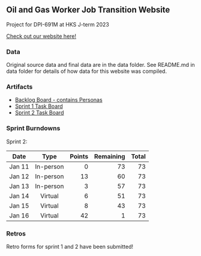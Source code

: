 ## Oil and Gas Worker Job Transition Website
Project for DPI-691M at HKS J-term 2023

[Check out our website here!](https://jtammelleo.github.io/job-website)

### Data
Original source data and final data are in the data folder. See README.md in data folder for details of how data for this website was compiled. 

### Artifacts
* [Backlog Board - contains Personas](https://github.com/users/jtammelleo/projects/1/views/1)
* [Sprint 1 Task Board](https://github.com/users/jtammelleo/projects/4/views/1)
* [Sprint 2 Task Board](https://github.com/users/jtammelleo/projects/5/views/1)

### Sprint Burndowns

Sprint 2:

| Date        | Type           | Points  | Remaining  | Total  |
| ------------- |:-------------:| -----:|-----: | -----:
| Jan 11 | In-person | 0| 73 | 73 |
| Jan 12 | In-person | 13 | 60 | 73 |
| Jan 13 | In-person      | 3 | 57 | 73 |
| Jan 14 | Virtual        | 6 | 51 | 73 |
| Jan 15 | Virtual        | 8 | 43 | 73 |
| Jan 16 | Virtual        | 42 | 1 | 73 |

### Retros
Retro forms for sprint 1 and 2 have been submitted!
